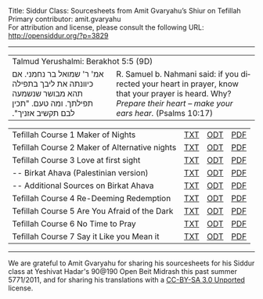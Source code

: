 <html>
<head></head>
<body>
Title: Siddur Class: Sourcesheets from Amit Gvaryahu’s Shiur on Tefillah<br />
Primary contributor: amit.gvaryahu<br />
For attribution and license, please consult the following URL: <a href="http://opensiddur.org/?p=3829">http://opensiddur.org/?p=3829</a>
<p />
<hr />

<table style="margin-left: auto;margin-right: auto;">
<tbody>
<tr><td colspan=2>Talmud Yerushalmi: Berakhot 5:5 (9D)</td></tr><tr>
<td style="vertical-align:top;">
<div class="liturgy" lang="he">
אמ' ר' שמואל בר נחמני. אם כיוונתה את ליבך בתפילה תהא מבושר שנשמעה תפילתך.‏ 
ומה טעם. "תכין לבם תקשיב אזניך".‏
</span></div></td>
 
<td style="vertical-align:top;"><div class="english" lang="en">
R. Samuel b. Nahmani said: if you directed your heart in prayer, know that your prayer is heard.
Why? <em>Prepare their heart – make your ears hear.</em> (Psalms 10:17)
</td>
</tr>
</tbody></table>

<table style="margin-left: auto;margin-right: auto;">
<tbody>
<tr>
<td>Tefillah Course 1 Maker of Nights</td>
<td><a href="https://opensiddur.org/wp-content/uploads/2011/09/Tefillah-Course-1-Maker-of-Nights.txt">TXT</a></td>
<td><a href="https://opensiddur.org/wp-content/uploads/2011/09/Tefillah-Course-1-Maker-of-Nights.odt">ODT</a></td>
<td><a href="https://opensiddur.org/wp-content/uploads/2011/09/Tefillah-Course-1-Maker-of-Nights.pdf">PDF</a></td>
</tr><tr>
<td>Tefillah Course 2 Maker of Alternative nights</td>
<td><a href='https://opensiddur.org/wp-content/uploads/2011/09/Tefillah-Course-2-Maker-of-Alternative-nights.txt'>TXT</a></td>
<td><a href='https://opensiddur.org/wp-content/uploads/2011/09/Tefillah-Course-2-Maker-of-Alternative-nights.odt'>ODT</a></td>
<td><a href='https://opensiddur.org/wp-content/uploads/2011/09/Tefillah-Course-2-Maker-of-Alternative-nights.pdf'>PDF</a></td>
</tr><tr>
<td>Tefillah Course 3 Love at first sight</td>
<td><a href='https://opensiddur.org/wp-content/uploads/2011/09/Tefillah-Course-3-Love-at-first-sight.txt'>TXT</a></td>
<td><a href='https://opensiddur.org/wp-content/uploads/2011/09/Tefillah-Course-3-Love-at-first-sight.odt'>ODT</a></td>
<td><a href='https://opensiddur.org/wp-content/uploads/2011/09/Tefillah-Course-3-Love-at-first-sight.pdf'>PDF</a></td>
</tr><tr>
<td>-- Birkat Ahava (Palestinian version)</td>
<td><a href='https://opensiddur.org/wp-content/uploads/2011/09/Tefillah-Course-3-4-Palestinian-version-birkat-ahava.txt'>TXT</a></td>
<td><a href='https://opensiddur.org/wp-content/uploads/2011/09/Tefillah-Course-3-4-Palestinian-version-birkat-ahava.odt'>ODT</a></td>
<td><a href='https://opensiddur.org/wp-content/uploads/2011/09/Tefillah-Course-3-4-Palestinian-version-birkat-ahava.pdf'>PDF</a></td>
</tr><tr>
<td>-- Additional Sources on Birkat Ahava</td>
<td><a href='https://opensiddur.org/wp-content/uploads/2011/09/Tefillah-Course-3-5-Additional-Sources-on-Birkat-Ahava.txt'>TXT</a></td>
<td><a href='https://opensiddur.org/wp-content/uploads/2011/09/Tefillah-Course-3-5-Additional-Sources-on-Birkat-Ahava.odt'>ODT</a></td>
<td><a href='https://opensiddur.org/wp-content/uploads/2011/09/Tefillah-Course-3-5-Additional-Sources-on-Birkat-Ahava.pdf'>PDF</a></td>
</tr><tr>
<td>Tefillah Course 4 Re-Deeming Redemption</td>
<td><a href='https://opensiddur.org/wp-content/uploads/2011/09/Tefillah-Course-4-Re-Deeming-Redemption.txt'>TXT</a></td>
<td><a href='https://opensiddur.org/wp-content/uploads/2011/09/Tefillah-Course-4-Re-Deeming-Redemption.odt'>ODT</a></td>
<td><a href='https://opensiddur.org/wp-content/uploads/2011/09/Tefillah-Course-4-Re-Deeming-Redemption.pdf'>PDF</a></td>
</tr><tr>
<td>Tefillah Course 5 Are You Afraid of the Dark</td>
<td><a href='https://opensiddur.org/wp-content/uploads/2011/09/Tefillah-Course-5-Are-You-Afraid-of-the-Dark.txt'>TXT</a></td>
<td><a href='https://opensiddur.org/wp-content/uploads/2011/09/Tefillah-Course-5-Are-You-Afraid-of-the-Dark.odt'>ODT</a></td>
<td><a href='https://opensiddur.org/wp-content/uploads/2011/09/Tefillah-Course-5-Are-You-Afraid-of-the-Dark.pdf'>PDF</a></td>
</tr><tr>
<td>Tefillah Course 6 No Time to Pray</td>
<td><a href='https://opensiddur.org/wp-content/uploads/2011/09/Tefillah-Course-6-No-Time-to-Pray.txt'>TXT</a></td>
<td><a href='https://opensiddur.org/wp-content/uploads/2011/09/Tefillah-Course-6-No-Time-to-Pray.odt'>ODT</a></td>
<td><a href='https://opensiddur.org/wp-content/uploads/2011/09/Tefillah-Course-6-No-Time-to-Pray.pdf'>PDF</a></td>
</tr><tr>
<td>Tefillah Course 7 Say it Like you Mean it</td>
<td><a href='https://opensiddur.org/wp-content/uploads/2011/09/Tefillah-Course-7-Say-it-Like-you-Mean-it.txt'>TXT</a></td>
<td><a href='https://opensiddur.org/wp-content/uploads/2011/09/Tefillah-Course-7-Say-it-Like-you-Mean-it.odt'>ODT</a></td>
<td><a href='https://opensiddur.org/wp-content/uploads/2011/09/Tefillah-Course-7-Say-it-Like-you-Mean-it.pdf'>PDF</a></td>
</tr>
</tbody></table>

<hr />

We are grateful to Amit Gvaryahu for sharing his sourcesheets for his Siddur class at Yeshivat Hadar's 90@190 Open Beit Midrash this past summer 5771/2011, and for sharing his translations with a <a href="https://creativecommons.org/licenses/by-sa/3.0/">CC-BY-SA 3.0 Unported</a> license.
</body>
</html>